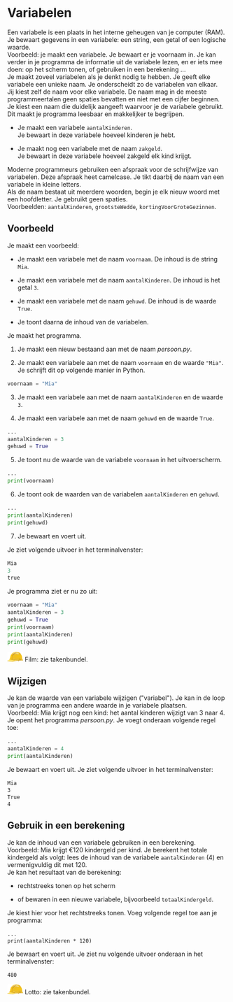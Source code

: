Variabelen
==========

Een variabele is een plaats in het interne geheugen van je computer
(RAM). Je bewaart gegevens in een variabele: een string, een getal of
een logische waarde.\
Voorbeeld: je maakt een variabele. Je bewaart er je voornaam in. Je kan
verder in je programma de informatie uit de variabele lezen, en er iets
mee doen: op het scherm tonen, of gebruiken in een berekening ...\
Je maakt zoveel variabelen als je denkt nodig te hebben. Je geeft elke
variabele een unieke naam. Je onderscheidt zo de variabelen van elkaar.\
Jij kiest zelf de naam voor elke variabele. De naam mag in de meeste
programmeertalen geen spaties bevatten en niet met een cijfer beginnen.
Je kiest een naam die duidelijk aangeeft waarvoor je de variabele
gebruikt.\
Dit maakt je programma leesbaar en makkelijker te begrijpen.

-   Je maakt een variabele `aantalKinderen`.\
    Je bewaart in deze variabele hoeveel kinderen je hebt.

-   Je maakt nog een variabele met de naam `zakgeld`.\
    Je bewaart in deze variabele hoeveel zakgeld elk kind krijgt.

Moderne programmeurs gebruiken een afspraak voor de schrijfwijze van
variabelen. Deze afspraak heet camelcase. Je tikt daarbij de naam van
een variabele in kleine letters.\
Als de naam bestaat uit meerdere woorden, begin je elk nieuw woord met
een hoofdletter. Je gebruikt geen spaties.\
Voorbeelden: `aantalKinderen`, `grootsteWedde`,
`kortingVoorGroteGezinnen`.

Voorbeeld
---------

Je maakt een voorbeeld:

-   Je maakt een variabele met de naam `voornaam`. De inhoud is de
    string `Mia`.

-   Je maakt een variabele met de naam `aantalKinderen`. De inhoud is
    het getal `3`.

-   Je maakt een variabele met de naam `gehuwd`. De inhoud is de waarde
    `True`.

-   Je toont daarna de inhoud van de variabelen.

Je maakt het programma.

1.  Je maakt een nieuw bestaand aan met de naam
    _persoon.py_.

2.  Je maakt een variabele aan met de naam `voornaam` en de waarde
    `"Mia"`. Je schrijft dit op volgende manier in Python.
```python
voornaam = "Mia"
```
3.  Je maakt een variabele aan met de naam `aantalKinderen` en de waarde
    `3`.

4.  Je maakt een variabele aan met de naam `gehuwd` en de waarde `True`.
```python
...
aantalKinderen = 3
gehuwd = True
```
5.  Je toont nu de waarde van de variabele `voornaam` in het
    uitvoerscherm.
```python
...
print(voornaam)
```
6.  Je toont ook de waarden van de variabelen `aantalKinderen` en
    `gehuwd`.
```python
...
print(aantalKinderen)
print(gehuwd)
```
7.  Je bewaart en voert uit.

Je ziet volgende uitvoer in het terminalvenster:
```python
Mia
3
true
```
Je programma ziet er nu zo uit:
```python
voornaam = "Mia"
aantalKinderen = 3
gehuwd = True
print(voornaam)
print(aantalKinderen)
print(gehuwd)
```
![image](images/hardhat.png) Film: zie takenbundel.

Wijzigen
--------

Je kan de waarde van een variabele wijzigen (\"variabel\"). Je kan in de
loop van je programma een andere waarde in je variabele plaatsen.\
Voorbeeld: Mia krijgt nog een kind: het aantal kinderen wijzigt van 3
naar 4.\
Je opent het programma _persoon.py_. Je voegt onderaan
volgende regel toe:
```python
...
aantalKinderen = 4
print(aantalKinderen)
```
Je bewaart en voert uit. Je ziet volgende uitvoer in het
terminalvenster:
```
Mia
3
True
4
```
Gebruik in een berekening
-------------------------

Je kan de inhoud van een variabele gebruiken in een berekening.\
Voorbeeld: Mia krijgt €120 kindergeld per kind. Je berekent het totale
kindergeld als volgt: lees de inhoud van de variabele `aantalKinderen`
(4) en vermenigvuldig dit met 120.\
Je kan het resultaat van de berekening:

-   rechtstreeks tonen op het scherm

-   of bewaren in een nieuwe variabele, bijvoorbeeld `totaalKindergeld`.

Je kiest hier voor het rechtstreeks tonen. Voeg volgende regel toe aan
je programma:
```
...
print(aantalKinderen * 120)
```
Je bewaart en voert uit. Je ziet nu volgende uitvoer onderaan in het
terminalvenster:
```
480
```

![image](images/hardhat.png) Lotto: zie takenbundel.
